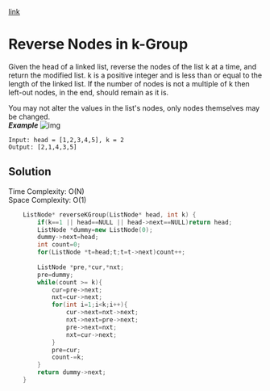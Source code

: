 [link](https://leetcode.com/problems/reverse-nodes-in-k-group/)
# Reverse Nodes in k-Group
Given the head of a linked list, reverse the nodes of the list k at a time, and return the modified list.
k is a positive integer and is less than or equal to the length of the linked list. If the number of nodes is not a multiple of k then left-out nodes, in the end, should remain as it is.

You may not alter the values in the list's nodes, only nodes themselves may be changed.<br>
***Example***
![img](https://assets.leetcode.com/uploads/2020/10/03/reverse_ex1.jpg)
```
Input: head = [1,2,3,4,5], k = 2
Output: [2,1,4,3,5]
```
## Solution
Time Complexity: O(N)
<br>
Space Complexity: O(1)
```cpp
    ListNode* reverseKGroup(ListNode* head, int k) {
        if(k==1 || head==NULL || head->next==NULL)return head;
        ListNode *dummy=new ListNode(0);
        dummy->next=head;
        int count=0;
        for(ListNode *t=head;t;t=t->next)count++;
        
        ListNode *pre,*cur,*nxt;
        pre=dummy;
        while(count >= k){
            cur=pre->next;
            nxt=cur->next;
            for(int i=1;i<k;i++){
                cur->next=nxt->next;
                nxt->next=pre->next;
                pre->next=nxt;
                nxt=cur->next;
            }
            pre=cur;
            count-=k;
        }
        return dummy->next;
    }
```